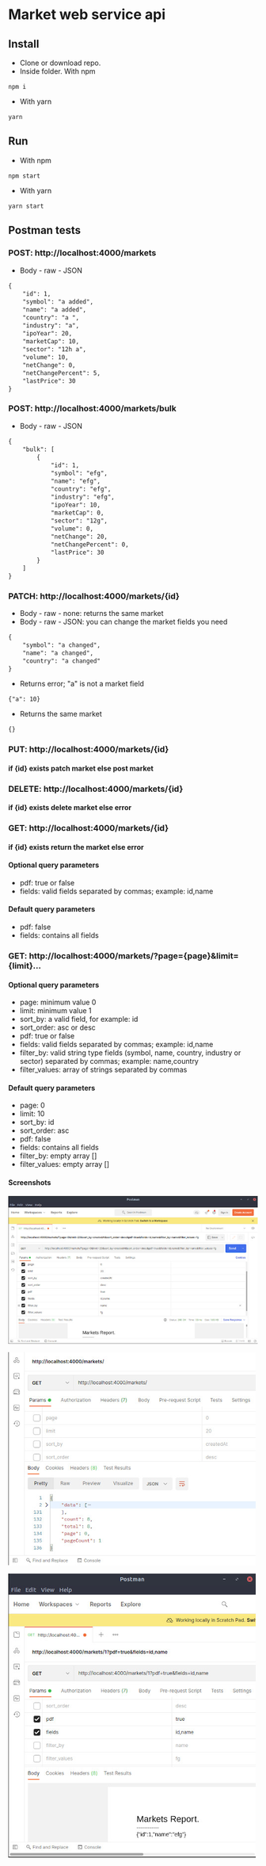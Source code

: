 # Market web service api

## Install

- Clone or download repo.
- Inside folder. With npm

```
npm i
```

- With yarn

```
yarn
```

## Run

- With npm

```
npm start
```

- With yarn

```
yarn start
```

## Postman tests

### POST: http://localhost:4000/markets

- Body - raw - JSON

```
{
    "id": 1,
    "symbol": "a added",
    "name": "a added",
    "country": "a ",
    "industry": "a",
    "ipoYear": 20,
    "marketCap": 10,
    "sector": "12h a",
    "volume": 10,
    "netChange": 0,
    "netChangePercent": 5,
    "lastPrice": 30
}
```

### POST: http://localhost:4000/markets/bulk

- Body - raw - JSON

```
{
    "bulk": [
        {
            "id": 1,
            "symbol": "efg",
            "name": "efg",
            "country": "efg",
            "industry": "efg",
            "ipoYear": 10,
            "marketCap": 0,
            "sector": "12g",
            "volume": 0,
            "netChange": 20,
            "netChangePercent": 0,
            "lastPrice": 30
        }
    ]
}
```

### PATCH: http://localhost:4000/markets/{id}

- Body - raw - none: returns the same market
- Body - raw - JSON: you can change the market fields you need

```
{
    "symbol": "a changed",
    "name": "a changed",
    "country": "a changed"
}
```

- Returns error; "a" is not a market field

```
{"a": 10}
```

- Returns the same market

```
{}
```

### PUT: http://localhost:4000/markets/{id}

#### if {id} exists patch market else post market

### DELETE: http://localhost:4000/markets/{id}

#### if {id} exists delete market else error

### GET: http://localhost:4000/markets/{id}

#### if {id} exists return the market else error

#### Optional query parameters

- pdf: true or false
- fields: valid fields separated by commas; example: id,name

#### Default query parameters

- pdf: false
- fields: contains all fields

### GET: http://localhost:4000/markets/?page={page}&limit={limit}...

#### Optional query parameters

- page: minimum value 0
- limit: minimum value 1
- sort_by: a valid field, for example: id
- sort_order: asc or desc
- pdf: true or false
- fields: valid fields separated by commas; example: id,name
- filter_by: valid string type fields (symbol, name, country, industry or sector) separated by commas; example: name,country
- filter_values: array of strings separated by commas

#### Default query parameters

- page: 0
- limit: 10
- sort_by: id
- sort_order: asc
- pdf: false
- fields: contains all fields
- filter_by: empty array []
- filter_values: empty array []

#### Screenshots

![screenshot](/public/screenshots/screenshot.jpg)

![screenshot1](/public/screenshots/screenshot1.jpg)

![screenshot2](/public/screenshots/screenshot2.jpg)
